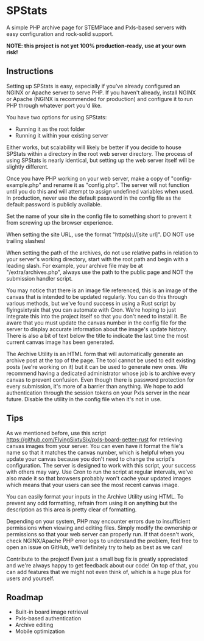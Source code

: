 # SPStats
A simple PHP archive page for STEMPlace and Pxls-based servers with easy configuration and rock-solid support.

**NOTE: this project is not yet 100% production-ready, use at your own risk!**

## Instructions
Setting up SPStats is easy, especially if you've already configured an NGINX or Apache server to serve PHP. If you haven't already, install NGINX or Apache (NGINX is recommended for production) and configure it to run PHP through whatever port you'd like.

You have two options for using SPStats:
  - Running it as the root folder
  - Running it within your existing server
 
 Either works, but scalability will likely be better if you decide to house SPStats within a directory in the root web server directory. The process of using SPStats is nearly identical, but setting up the web server itself will be slightly different.
 
 Once you have PHP working on your web server, make a copy of "config-example.php" and rename it as "config.php". The server will not function until you do this and will attempt to assign undefined variables when used. In production, never use the default password in the config file as the default password is publicly available.
 
 Set the name of your site in the config file to something short to prevent it from screwing up the browser experience.
 
 When setting the site URL, use the format "http(s)://[site url]". DO NOT use trailing slashes!
 
 When setting the path of the archives, do not use relative paths in relation to your server's working directory, start with the root path and begin with a leading slash. For example, your archive file may be at "/extra/archives.php", always use the path to the public page and NOT the submission handler script.
 
 You may notice that there is an image file referenced, this is an image of the canvas that is intended to be updated regularly. You can do this through various methods, but we've found success in using a Rust script by flyingsixtysix that you can automate with Cron. We're hoping to just integrate this into the project itself so that you don't need to install it. Be aware that you must update the canvas number in the config file for the server to display accurate information about the image's update history. There is also a bit of text below the title to indicate the last time the most current canvas image has been generated.
 
 The Archive Utility is an HTML form that will automatically generate an archive post at the top of the page. The tool cannot be used to edit existing posts (we're working on it) but it can be used to generate new ones. We recommend having a dedicated administrator whose job is to archive every canvas to prevent confusion. Even though there is password protection for every submission, it's more of a barrier than anything. We hope to add authentication through the session tokens on your Pxls server in the near future. Disable the utility in the config file when it's not in use.
 
## Tips
  As we mentioned before, use this script https://github.com/FlyingSixtySix/pxls-board-getter-rust for retrieving canvas images from your server. You can even have it format the file's name so that it matches the canvas number, which is helpful when you update your canvas because you don't need to change the script's configuration. The server is designed to work with this script, your success with others may vary. Use Cron to run the script at regular intervals, we've also made it so that browsers probably won't cache your updated images which means that your users can see the most recent canvas image.
  
  You can easily format your inputs in the Archive Utility using HTML. To prevent any odd formatting, refrain from using it on anything but the description as this area is pretty clear of formatting.
  
  Depending on your system, PHP may encounter errors due to insufficient permissions when viewing and editing files. Simply modify the ownership or permissions so that your web server can properly run. If that doesn't work, check NGINX/Apache PHP error logs to understand the problem, feel free to open an issue on GitHub, we'll definitely try to help as best as we can!
  
  Contribute to the project! Even just a small bug fix is greatly appreciated and we're always happy to get feedback about our code! On top of that, you can add features that we might not even think of, which is a huge plus for users and yourself.
  
## Roadmap
  - Built-in board image retrieval
  - Pxls-based authentication
  - Archive editing
  - Mobile optimization
